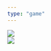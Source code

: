 ```yaml
---
type: "game"
---
```


<div class="header">
    <img src="/timely-transports/assets/interface_decoration_top.webp" />
</div>
<div id="game-container"></div>
<div class="footer">
    <img src="/timely-transports/assets/interface_decoration_bottom.webp" />
</div>